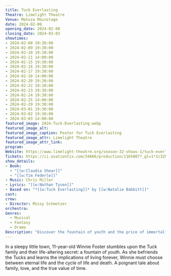 ```yaml
---
title: Tuck Everlasting
Theatre: Limelight Theatre
Venue: Matuza Mainstage
date: 2024-02-08
opening_date: 2024-02-08
closing_date: 2024-03-03
showtimes:
- 2024-02-08 19:30:00
- 2024-02-09 19:30:00
- 2024-02-10 19:30:00
- 2024-02-11 14:00:00
- 2024-02-15 19:30:00
- 2024-02-16 19:30:00
- 2024-02-17 19:30:00
- 2024-02-18 14:00:00
- 2024-02-20 19:30:00
- 2024-02-22 19:30:00
- 2024-02-23 19:30:00
- 2024-02-24 19:30:00
- 2024-02-25 14:00:00
- 2024-02-29 19:30:00
- 2024-03-01 19:30:00
- 2024-03-02 19:30:00
- 2024-03-03 14:00:00
featured_image: 2024-Tuck-Everlasting.webp
featured_image_alt: 
featured_image_caption: Poster for Tuck Everlasting
featured_image_attr: Limelight Theatre
featured_image_attr_link: 
program:
Website: https://www.limelight-theatre.org/season-32-shows-1/tuck-everlasting
Tickets: https://ci.ovationtix.com/34666/production/1165807?_gl=1*1c32hdr*_ga*MTYxNjU4NzkxLjE2OTQ4MjYyMjc.*_ga_1T723BH96L*MTY5NDgyNjIyNi4xLjEuMTY5NDgyOTIzMS42MC4wLjA.
show_details: 
- Book: 
  - "[[w:Claudia Shear]]"
  - "[[w:Tim Federle]]"
- Music: Chris Miller
- Lyrics: "[[w:Nathan Tysen]]"
- Based on: "*[[w:Tuck Everlasting]]* by [[w:Natalie Babbitt]]"
cast:
crew:
- Director: Missy Schmotzer
orchestra:
Genres:
  - Musical
  - Fantasy
  - Drama
Description: "Discover the fountain of youth and the price of immortality through the eyes of 11-year-old Winnie Foster."
---
```

In a sleepy little town, 11-year-old Winnie Foster stumbles upon the Tuck family and their life-altering secret: a fountain of youth. As she befriends the Tucks and learns the implications of living forever, Winnie must choose between eternal life and the cycle of life and death. A poignant tale about family, love, and the true value of time.
